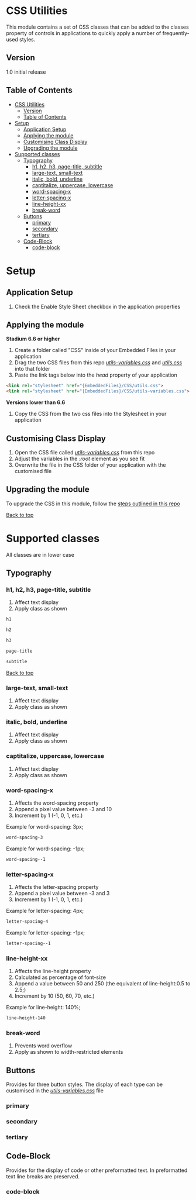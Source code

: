# CSS Utilities

This module contains a set of CSS classes that can be added to the classes property of controls in applications to quickly apply a number of frequently-used styles. 

## Version
1.0 initial release

## Table of Contents
- [CSS Utilities](#css-utilities)
  - [Version](#version)
  - [Table of Contents](#table-of-contents)
- [Setup](#setup)
  - [Application Setup](#application-setup)
  - [Applying the module](#applying-the-module)
  - [Customising Class Display](#customising-class-display)
  - [Upgrading the module](#upgrading-the-module)
- [Supported classes](#supported-classes)
  - [Typography](#typography)
    - [h1, h2, h3, page-title, subtitle](#h1-h2-h3-page-title-subtitle)
    - [large-text, small-text](#large-text-small-text)
    - [italic, bold, underline](#italic-bold-underline)
    - [captitalize, uppercase, lowercase](#captitalize-uppercase-lowercase)
    - [word-spacing-x](#word-spacing-x)
    - [letter-spacing-x](#letter-spacing-x)
    - [line-height-xx](#line-height-xx)
    - [break-word](#break-word)
  - [Buttons](#buttons)
    - [primary](#primary)
    - [secondary](#secondary)
    - [tertiary](#tertiary)
  - [Code-Block](#code-block)
    - [code-block](#code-block-1)

# Setup

## Application Setup
1. Check the Enable Style Sheet checkbox in the application properties

## Applying the module

**Stadium 6.6 or higher**
1. Create a folder called "CSS" inside of your Embedded Files in your application
2. Drag the two CSS files from this repo [*utils-variables.css*](utils-variables.css) and [*utils.css*](utils.css) into that folder
3. Paste the link tags below into the *head* property of your application
```html
<link rel="stylesheet" href="{EmbeddedFiles}/CSS/utils.css">
<link rel="stylesheet" href="{EmbeddedFiles}/CSS/utils-variables.css">
``` 

**Versions lower than 6.6**
1. Copy the CSS from the two css files into the Stylesheet in your application

## Customising Class Display
1. Open the CSS file called [*utils-variables.css*](utils-variables.css) from this repo
2. Adjust the variables in the *:root* element as you see fit
3. Overwrite the file in the CSS folder of your application with the customised file

## Upgrading the module
To upgrade the CSS in this module, follow the [steps outlined in this repo](https://github.com/stadium-software/samples-upgrading)

[Back to top](#version)

# Supported classes

All classes are in lower case

## Typography

### h1, h2, h3, page-title, subtitle
1. Affect text display
2. Apply class as shown
```css
h1
```
```css
h2
```
```css
h3
```
```css
page-title
```
```css
subtitle
```

[Back to top](#version)

### large-text, small-text
1. Affect text display
2. Apply class as shown

### italic, bold, underline
1. Affect text display
2. Apply class as shown

### captitalize, uppercase, lowercase
1. Affect text display
2. Apply class as shown

### word-spacing-x
1. Affects the word-spacing property
2. Append a pixel value between -3 and 10
3. Increment by 1 (-1, 0, 1, etc.)

Example for word-spacing: 3px;
```css
word-spacing-3
```
Example for word-spacing: -1px;
```css
word-spacing--1
```

### letter-spacing-x
1. Affects the letter-spacing property
2. Append a pixel value between -3 and 3
3. Increment by 1 (-1, 0, 1, etc.)

Example for letter-spacing: 4px;
```css
letter-spacing-4
```
Example for letter-spacing: -1px;
```css
letter-spacing--1
```

### line-height-xx
1. Affects the line-height property
2. Calculated as percentage of font-size
3. Append a value between 50 and 250 (the equivalent of line-height:0.5 to 2.5;)
4. Increment by 10 (50, 60, 70, etc.)

Example for line-height: 140%;
```css
line-height-140
```

### break-word
1. Prevents word overflow
2. Apply as shown to width-restricted elements

## Buttons

Provides for three button styles. The display of each type can be customised in the [*utils-variables.css*](utils-variables.css) file

### primary
### secondary
### tertiary

## Code-Block

Provides for the display of code or other preformatted text. In preformatted text line breaks are preserved. 

### code-block

